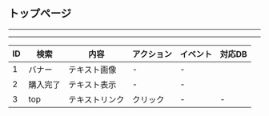 ## トップページ
---

---
|ID|検索|内容|アクション|イベント|対応DB|
|--|----|---|---------|--------|-----|
|1|バナー|テキスト画像|-|-|
|2|購入完了|テキスト表示|-|-|
|3|top|テキストリンク|クリック|-|-|
